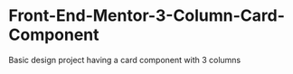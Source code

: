 # Front-End-Mentor-3-Column-Card-Component
Basic design project having a card component with 3 columns
